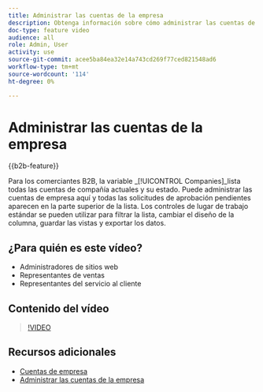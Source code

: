 ```yaml
---
title: Administrar las cuentas de la empresa
description: Obtenga información sobre cómo administrar las cuentas de empresa B2B, incluidas las solicitudes de aprobación pendientes.
doc-type: feature video
audience: all
role: Admin, User
activity: use
source-git-commit: acee5ba84ea32e14a743cd269f77ced821548ad6
workflow-type: tm+mt
source-wordcount: '114'
ht-degree: 0%

---
```


# Administrar las cuentas de la empresa

{{b2b-feature}}

Para los comerciantes B2B, la variable _[!UICONTROL Companies]_lista todas las cuentas de compañía actuales y su estado. Puede administrar las cuentas de empresa aquí y todas las solicitudes de aprobación pendientes aparecen en la parte superior de la lista. Los controles de lugar de trabajo estándar se pueden utilizar para filtrar la lista, cambiar el diseño de la columna, guardar las vistas y exportar los datos.

## ¿Para quién es este vídeo?

- Administradores de sitios web
- Representantes de ventas
- Representantes del servicio al cliente

## Contenido del vídeo

>[!VIDEO](https://video.tv.adobe.com/v/344447?quality=12&learn=on)

## Recursos adicionales

- [Cuentas de empresa](https://experienceleague.adobe.com/docs/commerce-admin/b2b/companies/account-companies.html)
- [Administrar las cuentas de la empresa](https://experienceleague.adobe.com/docs/commerce-admin/b2b/companies/account-company-manage.html)
